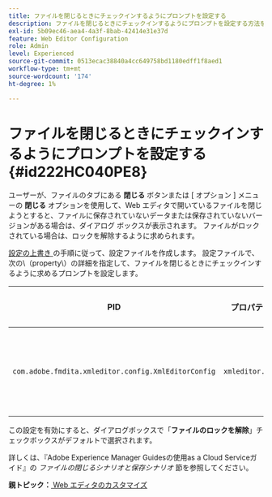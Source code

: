 ```yaml
---
title: ファイルを閉じるときにチェックインするようにプロンプトを設定する
description: ファイルを閉じるときにチェックインするようにプロンプトを設定する方法を説明します
exl-id: 5b09ec46-aea4-4a3f-8bab-42414e31e37d
feature: Web Editor Configuration
role: Admin
level: Experienced
source-git-commit: 0513ecac38840a4cc649758bd1180edff1f8aed1
workflow-type: tm+mt
source-wordcount: '174'
ht-degree: 1%

---
```


# ファイルを閉じるときにチェックインするようにプロンプトを設定する {#id222HC040PE8}

ユーザーが、ファイルのタブにある **閉じる** ボタンまたは [ オプション ] メニューの **閉じる** オプションを使用して、Web エディタで開いているファイルを閉じようとすると、ファイルに保存されていないデータまたは保存されていないバージョンがある場合は、ダイアログ ボックスが表示されます。 ファイルがロックされている場合は、ロックを解除するように求められます。

[ 設定の上書き ](download-install-additional-config-override.md#) の手順に従って、設定ファイルを作成します。 設定ファイルで、次の\（property\）の詳細を指定して、ファイルを閉じるときにチェックインするように求めるプロンプトを設定します。

| PID | プロパティキー | プロパティの値 |
|---|------------|--------------|
| `com.adobe.fmdita.xmleditor.config.XmlEditorConfig` | `xmleditor.checkin` | ブール値\（true/ false\）.<br> **デフォルト値**:false |

この設定を有効にすると、ダイアログボックスで「**ファイルのロックを解除**」チェックボックスがデフォルトで選択されます。

詳しくは、『Adobe Experience Manager Guidesの使用as a Cloud Serviceガイド』の *ファイルの閉じるシナリオと保存シナリオ* 節を参照してください。

**親トピック：**&#x200B;[ Web エディタのカスタマイズ ](conf-web-editor.md)
